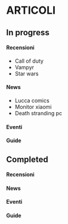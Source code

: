 # ARTICOLI 
## In progress
#### Recensioni
  - Call of duty 
  - Vampyr 
  - Star wars 

#### News
  - Lucca comics
  - Monitor xiaomi
  - Death stranding pc

#### Eventi
#### Guide

## Completed
#### Recensioni
#### News
#### Eventi
#### Guide
